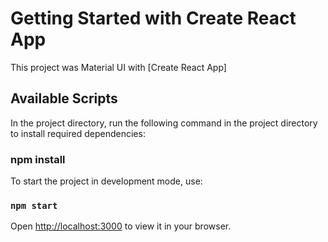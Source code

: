 # Getting Started with Create React App

This project was Material UI with [Create React App]

## Available Scripts

In the project directory, run the following command in the project directory to install required dependencies:

### npm install

To start the project in development mode, use:

### `npm start`

Open [http://localhost:3000](http://localhost:3000) to view it in your browser.




